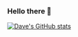 ### Hello there 👀

[![Dave's GitHub stats](https://github-readme-stats.vercel.app/api?username=daveroverts)](https://github.com/anuraghazra/github-readme-stats)

<!--
**daveroverts/daveroverts** is a ✨ _special_ ✨ repository because its `README.md` (this file) appears on your GitHub profile.

Here are some ideas to get you started:

- 🔭 I’m currently working on ...
- 🌱 I’m currently learning ...
- 👯 I’m looking to collaborate on ...
- 🤔 I’m looking for help with ...
- 💬 Ask me about ...
- 📫 How to reach me: ...
- 😄 Pronouns: ...
- ⚡ Fun fact: ...
-->
